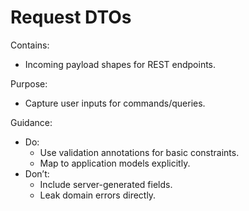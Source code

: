 # Request DTOs

Contains:

- Incoming payload shapes for REST endpoints.

Purpose:

- Capture user inputs for commands/queries.

Guidance:

- Do:
    - Use validation annotations for basic constraints.
    - Map to application models explicitly.
- Don’t:
    - Include server-generated fields.
    - Leak domain errors directly.
